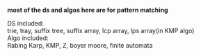 **most of the ds and algos here are for pattern matching**

DS included:\
  trie, tray, suffix tree, suffix array, lcp array, lps array(in KMP algo)\
Algo included:\
  Rabing Karp, KMP, Z, boyer moore, finite automata
  
